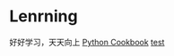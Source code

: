 # Lenrning
好好学习，天天向上
[Python Cookbook](https://python3-cookbook.readthedocs.io/zh_CN/latest/)
[test](MyJupyter/f.txt)
